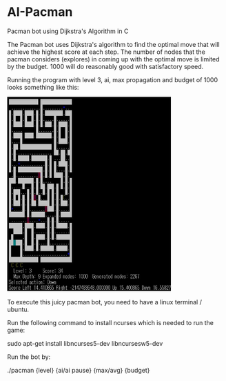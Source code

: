 # AI-Pacman
Pacman bot using Dijkstra's Algorithm in C

The Pacman bot uses Dijkstra's algorithm to find the optimal move that will achieve the highest score at each step. The number of nodes that the pacman considers (explores) in coming up with the optimal move is limited by the budget. 1000 will do reasonably good with satisfactory speed. 
  
Running the program with level 3, ai, max propagation and budget of 1000 looks something like this:

<img src="images/example1.JPG" alt="alt text" width="380" height="450">


To execute this juicy pacman bot, you need to have a linux terminal / ubuntu.


Run the following command to install ncurses which is needed to run the game:

sudo apt-get install libncurses5-dev libncursesw5-dev 


Run the bot by:

./pacman {level} {ai/ai pause} {max/avg} {budget}
